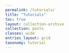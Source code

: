 ```yaml
---
permalink: /tutorials/
title: "Tutorials"
toc: true
layout: collection-archive
collection: posts
classes: wide
entries_layout: grid
taxonomy: tutorial
---
```


